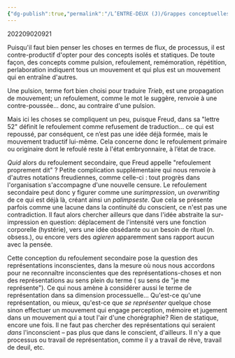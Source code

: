 ```yaml
---
{"dg-publish":true,"permalink":"/L’ENTRE-DEUX (J)/Grappes conceptuelles - pulsion, refoulement/","tags":["pulsion","refoulement","métapsychologie","travail","processus","flux"],"created":"2022-09-02T09:21:19.025-04:00","updated":"2025-08-21T09:39:53.972-04:00"}
---
```



202209020921

Puisqu'il faut bien penser les choses en termes de flux, de processus, il est contre-productif d'opter pour des concepts isolés et statiques. De toute façon, des concepts comme pulsion, refoulement, remémoration, répétition, perlaboration indiquent tous un mouvement et qui plus est un mouvement qui en entraîne d'autres.

Une pulsion, terme fort bien choisi pour traduire *Trieb*, est une propagation de mouvement; un refoulement, comme le mot le suggère, renvoie à une contre-poussée... donc, au contraire d'une pulsion. 

Mais ici les choses se compliquent un peu, puisque Freud, dans sa "lettre 52" définit le refoulement comme refusement de traduction... ce qui est repoussé, par conséquent, ce n’est pas une idée déjà formée, mais le mouvement traductif lui-même. Cela concerne donc le refoulement primaire ou originaire dont le refoulé reste à l'état embryonnaire, à l’état de trace.

*Quid* alors du refoulement secondaire, que Freud appelle "refoulement proprement dit" ? Petite complication supplémentaire qui nous renvoie à d'autres notations freudiennes, comme celle-ci : tout progrès dans l'organisation s'accompagne d'une nouvelle censure. Le refoulement secondaire peut donc y figurer comme une *surimpression*, un *overwriting* de ce qui est déjà là, créant ainsi un *palimpseste*. Que cela se présente parfois comme une lacune dans la continuité du conscient, ce n'est pas une contradiction. Il faut alors chercher ailleurs que dans l'idée abstraite la sur-impression en question: déplacement de l'intensité vers une fonction corporelle (hystérie), vers une idée obsédante ou un  besoin de rituel (n. obsess.), ou encore vers des *agieren* apparemment sans rapport aucun avec la pensée.

Cette conception du refoulement secondaire pose la question des représentations inconscientes, dans la mesure où nous nous accordons pour ne reconnaître inconscientes que des représentations-choses et non des représentations au sens plein du terme ( su sens de "je me représente"). Ce qui nous amène à considérer aussi le terme de représentation dans sa dimension processuelle... Qu'est-ce qu'une représentation, ou mieux, qu'est-ce que *se représenter* quelque chose sinon effectuer un mouvement qui engage perception, mémoire et jugement dans un mouvement qui a tout l'air d'une chorégraphie? Rien de statique, encore une fois. Il ne faut pas chercher des représentations qui seraient *dans* l'inconscient – pas plus que dans le conscient, d'ailleurs. Il n'y a que processus ou travail de représentation, comme il y a travail de rêve, travail de deuil, etc.